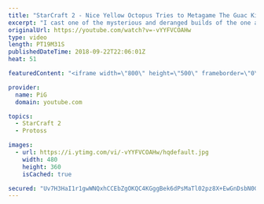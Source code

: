 ```yaml
---
title: "StarCraft 2 - Nice Yellow Octopus Tries to Metagame The Guac King | The Florencio Files #27"
excerpt: "I cast one of the mysterious and deranged builds of the one and only Florencio, the dude that invented the proxy nexus recall rush  -- Watch live at https://www.twitch.tv/x5_pig"
originalUrl: https://youtube.com/watch?v=-vYYFVCOAHw
type: video
length: PT19M31S
publishedDateTime: 2018-09-22T22:06:01Z
heat: 51

featuredContent: "<iframe width=\"800\" height=\"500\" frameborder=\"0\" src=\"https://www.youtube.com/embed/-vYYFVCOAHw\" allow=\"accelerometer; autoplay; encrypted-media; gyroscope; picture-in-picture\" allowfullscreen></iframe>"

provider:
  name: PiG
  domain: youtube.com

topics:
  - StarCraft 2
  - Protoss

images:
  - url: https://i.ytimg.com/vi/-vYYFVCOAHw/hqdefault.jpg
    width: 480
    height: 360
    isCached: true

secured: "Uv7H3HaI1r1gwWNQxhCCEbZgOKQC4KGggBek6dPsMaTl02pz8X+EwGnDsbN0G3kKA7Hkbveaku3YFcg1/4oupe7RaO15eRJTCvxDqErM53BRKMGBAbnbWq8CaktTWWb7nQIybunHO9oncimM2Kmxo7DDMwkL/uyxcvTNObAcAoTwj0gcUXgo5yNQkFJRno9S5jvlMidpIeWKZ5ggYldlo9fP0hgHD8DAipogNMkAvQ2iripft7Nc2NUPJy9FsBcaHx0QqQ5FryeVsxhdT4P7/HRPjguBJXUdGD+BbrBGdpErZ2jIGRUa1DkoWspb3t6q9LRSbQrHEYHRzPgPBjtY+jpxvA7f0VGS2CGIGF7Ypg+HBQscSPNQOaz8JVcy8WQRCHqcRCZg4m2ZLkO7LLxOFJxgqdExmoEJOGFiFtFGPDg=;lr2I+HP16lhmEQJTOhoe/w=="
---
```



